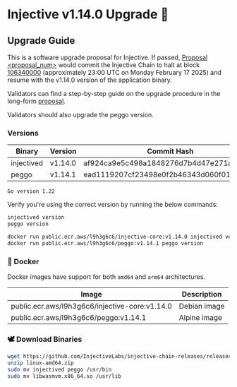# Injective v1.14.0 Upgrade 🥷

## Upgrade Guide


This is a software upgrade proposal for Injective. If passed, [Proposal <proposal_num>](https://hub.injective.network/proposal/<proposal_num>/) would commit the Injective Chain to halt at block [106340000](https://www.mintscan.io/injective/blocks/106340000) (approximately 23:00 UTC on Monday February 17 2025) and resume with the v1.14.0 version of the application binary.

Validators can find a step-by-step guide on the upgrade procedure in the long-form [proposal](https://docs.injective.network/nodes/validators/mainnet/canonical-chain-upgrade/canonical-1.14.0).

Validators should also upgrade the peggo version.

### Versions

| Binary    | Version |Commit Hash
| -------- | ------- |------- |
| injectived  | v1.14.0   |af924ca9e5c498a1848276d7b4d47e271a676f0e|
| peggo  | v1.14.1   |ead1119207cf23498e0f2b46343d060f01e7b353|

`Go version 1.22`

Verify you're using the correct version by running the below commands:
```bash
injectived version
peggo version
```

```bash
docker run public.ecr.aws/l9h3g6c6/injective-core:v1.14.0 injectived version
docker run public.ecr.aws/l9h3g6c6/peggo:v1.14.1 peggo version
```

### 🐳 Docker

Docker images have support for both `amd64` and `arm64` architectures.

| Image    | Description |
| -------- | ------- |
| public.ecr.aws/l9h3g6c6/injective-core:v1.14.0 | Debian image |
| public.ecr.aws/l9h3g6c6/peggo:v1.14.1 | Alpine image |

### 🕊️ Download Binaries

```bash
wget https://github.com/InjectiveLabs/injective-chain-releases/releases/download/v1.14.0-1739294700/linux-amd64.zip
unzip linux-amd64.zip
sudo mv injectived peggo /usr/bin
sudo mv libwasmvm.x86_64.so /usr/lib
```
